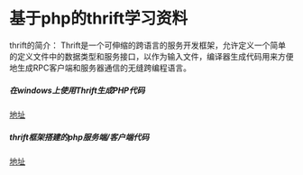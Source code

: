 # 基于php的thrift学习资料

thrift的简介：
Thrift是一个可伸缩的跨语言的服务开发框架，允许定义一个简单的定义文件中的数据类型和服务接口，以作为输入文件，编译器生成代码用来方便地生成RPC客户端和服务器通信的无缝跨编程语言。

##### 在windows上使用Thrift生成PHP代码

[地址](https://blog.csdn.net/chinawangfei/article/details/70125601)


##### thrift框架搭建的php服务端/客户端代码

[地址](https://blog.csdn.net/shi_yi_fei/article/details/62893605)